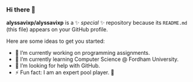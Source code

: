 ### Hi there 👋

**alyssavixp/alyssavixp** is a ✨ _special_ ✨ repository because its `README.md` (this file) appears on your GitHub profile.

Here are some ideas to get you started:

- 🔭 I’m currently working on programming assignments.
- 🌱 I’m currently learning Computer Science @ Fordham University.
- 🤔 I’m looking for help with GitHub.
- ⚡ Fun fact: I am an expert pool player. 🎱

